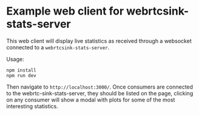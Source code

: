# Example web client for webrtcsink-stats-server

This web client will display live statistics as received through a
websocket connected to a `webrtcsink-stats-server`.

Usage:

``` shell
npm install
npm run dev
```

Then navigate to `http://localhost:3000/`. Once consumers are connected
to the webrtc-sink-stats-server, they should be listed on the page, clicking
on any consumer will show a modal with plots for some of the most interesting
statistics.
